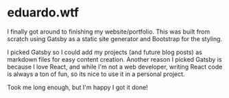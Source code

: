 # eduardo.wtf

I finally got around to finishing my website/portfolio. This was built from scratch using Gatsby as a static site generator and Bootstrap for the styling. 

I picked Gatsby so I could add my projects (and future blog posts) as markdown files for easy content creation. Another reason I picked Gatsby is because I love React, and while I'm not a web developer, writing React code is always a ton of fun, so its nice to use it in a personal project.

Took me long enough, but I'm happy I got it done!